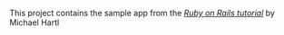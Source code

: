 This project contains the sample app from the [*Ruby on Rails tutorial*](http://railstutorial.org) by Michael Hartl